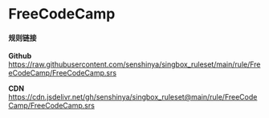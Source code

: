 # FreeCodeCamp

#### 规则链接

**Github**
https://raw.githubusercontent.com/senshinya/singbox_ruleset/main/rule/FreeCodeCamp/FreeCodeCamp.srs

**CDN**
https://cdn.jsdelivr.net/gh/senshinya/singbox_ruleset@main/rule/FreeCodeCamp/FreeCodeCamp.srs
